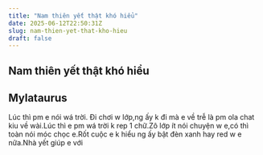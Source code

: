 ```yaml
---
title: "Nam thiên yết thật khó hiểu"
date: 2025-06-12T22:50:31Z
slug: nam-thien-yet-that-kho-hieu
draft: false
---
```


## Nam thiên yết thật khó hiểu

## Mylataurus

Lúc thì pm e nói wá trời. Đi chơi w lớp,ng ấy k đi mà e về trễ là pm ola chat kiu về wài.Lúc thì e pm wá trời k rep 1 chữ.Zô lớp ít nói chuyện w e,có thì toàn nói móc chọc e.Rốt cuộc e k hiểu ng ấy bật đèn xanh hay red w e nữa.Nhà yết giúp e với